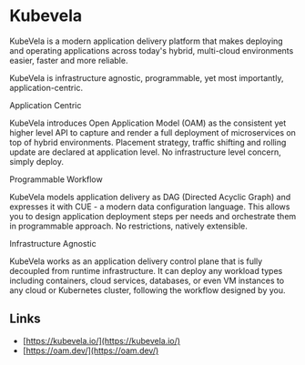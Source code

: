 

# Kubevela



KubeVela is a modern application delivery platform that makes deploying and operating applications across today's hybrid, multi-cloud environments easier, faster and more reliable.

KubeVela is infrastructure agnostic, programmable, yet most importantly, application-centric.




Application Centric  

KubeVela introduces Open Application Model (OAM) as the consistent yet higher level API to capture and render a full deployment of microservices on top of hybrid environments. Placement strategy, traffic shifting and rolling update are declared at application level. No infrastructure level concern, simply deploy.


Programmable Workflow  

KubeVela models application delivery as DAG (Directed Acyclic Graph) and expresses it with CUE - a modern data configuration language. This allows you to design application deployment steps per needs and orchestrate them in programmable approach. No restrictions, natively extensible.


Infrastructure Agnostic  

KubeVela works as an application delivery control plane that is fully decoupled from runtime infrastructure. It can deploy any workload types including containers, cloud services, databases, or even VM instances to any cloud or Kubernetes cluster, following the workflow designed by you.




## Links


- [https://kubevela.io/](https://kubevela.io/)
- [https://oam.dev/](https://oam.dev/)
